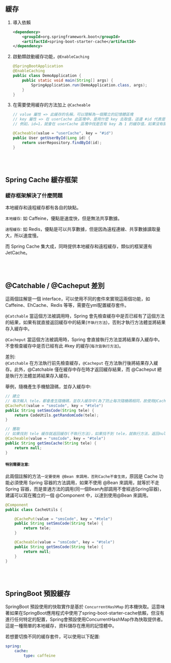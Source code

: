 ## 緩存

1. 導入依賴

    ```xml
    <dependency>
        <groupId>org.springframework.boot</groupId>
        <artifactId>spring-boot-starter-cache</artifactId>
    </dependency>
    ```

2. 啟動類啟動緩存功能，`@EnableCaching`

    ```java
    @SpringBootApplication
    @EnableCaching
    public class DemoApplication {
        public static void main(String[] args) {
            SpringApplication.run(DemoApplication.class, args);
        }
    }
    ```

3. 在需要使用緩存的方法加上 `@Cacheable`

    ```java
    // value 屬性 => 此緩存的名稱，可以理解為一個獨立的記憶體區塊
    // key 屬性 => 在 userCache 此區塊中，是用什麼 key 去取值，這邊 #id 代表是 getUserById 的參數 id
    // 例如，id=1，就會在 userCache 區塊中找是否有 key 為 1 的緩存值，如果沒有就會將此 key-value 加到 userCache 區塊中

    @Cacheable(value = "userCache", key = "#id")
    public User getUserById(Long id) {
        return userRepository.findById(id);
    }
    ```

<br/>

<br/>

## Spring Cache 緩存框架

### 緩存框架解決了什麼問題

本地緩存和遠程緩存都有各自的缺點。

`本地緩存`: 如 Caffeine，優點是速度快，但是無法共享數據。

`遠程緩存`: 如 Redis，優點是可以共享數據，但是因為遠程連線、共享數據讀取量大，所以速度慢。

而 Spring Cache 集大成，同時提供本地緩存和遠程緩存，類似的框架還有 JetCache。

<br/>

<br/>

## @Catchable / @Cacheput 差別

這兩個註解是一個 interface，可以使用不同的套件來實現這兩個功能，如 Caffeine、EhCache、Redis 等等，需要在yml配置緩存套件。

`@Catchable` 當這個方法被調用時，Spring 會先檢查緩存中是否已經有了這個方法的結果，如果有就直接返回緩存中的結果(`不執行方法`)，否則才執行方法體並將結果存入緩存中。

`@Cacheput` 當這個方法被調用時，Spring 會直接執行方法並將結果存入緩存中。不會檢查緩存中是否已經有此 #key 的緩存(`每次皆執行方法`)。

差別:  
`@Catchable` 在方法執行前先檢查緩存，`@Cacheput` 在方法執行後將結果存入緩存。此外，@Catchable 僅在緩存中存在時才返回緩存結果，而 @Cacheput 總是執行方法體並將結果存入緩存。

舉例，隨機產生手機驗證碼，並存入緩存中:  
```java
// 建立
// 每次輸入 tele，都會產生隨機碼，並存入緩存中(為了防止每次隨機碼相同，故使用@CachePut，每次皆會執行方法)
@CachePut(value = "smsCode", key = "#tele")
public String setSmsCode(String tele) {
    return CodeUtils.getRandomCode(tele);
}
```

```java
// 獲取
// 如果找到 tele 緩存就返回緩存(不執行方法)，如果找不到 tele，就執行方法，返回null
@Cacheable(value = "smsCode", key = "#tele")
public String getSmsCache(String tele) {
    return null;    
}
```

#### `特別需要注意`:  
此兩個註解的方法`一定要使用 @Bean 來調用，否則Cache不會生效`，原因是 Cache 功能必須使用 Spring 容器的方法調用，如果不使用 @Bean 來調用，就等於不走 Spring 容器，而是普通方法的調用(同一個Bean內部調用不會經過Spring容器)，建議可以寫在獨立的一個 @Component 中，以達到使用@Bean 來調用。

```java
@Component
public class CacheUtils {

    @CachePut(value = "smsCode", key = "#tele")
    public String setSmsCode(String tele) {
        return tele;
    }

    @Cacheable(value = "smsCode", key = "#tele")
    public String getSmsCode(String tele) {
        return null;
    }
}
```


<br/>

<br/>

## SpringBoot 預設緩存

SpringBoot 預設使用的快取實作是基於 `ConcurrentHashMap` 的本機快取。這意味著如果在SpringBoot應用程式中使用了spring-boot-starter-cache依賴，但沒有進行任何特定的配置，Spring會預設使用ConcurrentHashMap作為快取提供者。這是一種簡單的本地緩存，資料儲存在應用的記憶體中。


若想要切換不同的緩存套件，可以使用以下配置:

```yml
spring:
    cache:
        type: caffeine
```